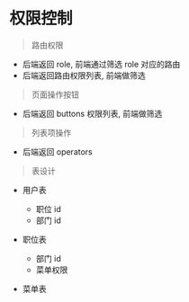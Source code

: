 # 权限控制

> 路由权限

- 后端返回 role, 前端通过筛选 role 对应的路由
- 后端返回路由权限列表, 前端做筛选

> 页面操作按钮

- 后端返回 buttons 权限列表, 前端做筛选

> 列表项操作

- 后端返回 operators

> 表设计

- 用户表

  - 职位 id
  - 部门 id

- 职位表

  - 部门 id
  - 菜单权限

- 菜单表
